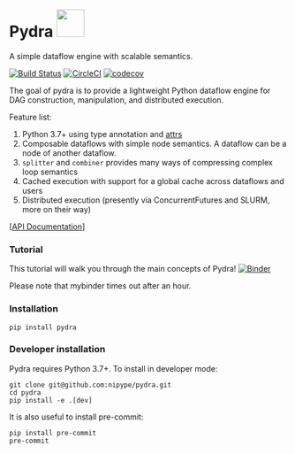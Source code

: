 # Pydra <img src="pydra_logo.png" width="50">
<!--(https://raw.githubusercontent.com/nipype/pydra/master/pydra_logo.jpg)-->

A simple dataflow engine with scalable semantics.

[![Build Status](https://travis-ci.org/nipype/pydra.svg?branch=master)](https://travis-ci.org/nipype/pydra)
[![CircleCI](https://circleci.com/gh/nipype/pydra.svg?style=svg)](https://circleci.com/gh/nipype/pydra)
[![codecov](https://codecov.io/gh/nipype/pydra/branch/master/graph/badge.svg)](https://codecov.io/gh/nipype/pydra)

The goal of pydra is to provide a lightweight Python dataflow engine for DAG construction, manipulation, and distributed execution.

Feature list:
1. Python 3.7+ using type annotation and [attrs](https://www.attrs.org/en/stable/)
2. Composable dataflows with simple node semantics. A dataflow can be a node of another dataflow.
3. `splitter` and `combiner` provides many ways of compressing complex loop semantics
4. Cached execution with support for a global cache across dataflows and users
5. Distributed execution (presently via ConcurrentFutures and SLURM, more on their way)

[[API Documentation](https://nipype.github.io/pydra/)]

### Tutorial
This tutorial will walk you through the main concepts of Pydra!
[![Binder](https://mybinder.org/badge_logo.svg)](https://mybinder.org/v2/gh/nipype/pydra/master?filepath=tutorial%2Fnotebooks)

Please note that mybinder times out after an hour.

### Installation

```
pip install pydra
```

### Developer installation

Pydra requires Python 3.7+. To install in developer mode:

```
git clone git@github.com:nipype/pydra.git
cd pydra
pip install -e .[dev]
```

It is also useful to install pre-commit:

```
pip install pre-commit
pre-commit
```
